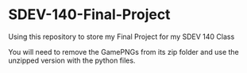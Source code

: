 # SDEV-140-Final-Project
Using this repository to store my Final Project for my SDEV 140 Class

You will need to remove the GamePNGs from its zip folder and use the unzipped version with the python files.

